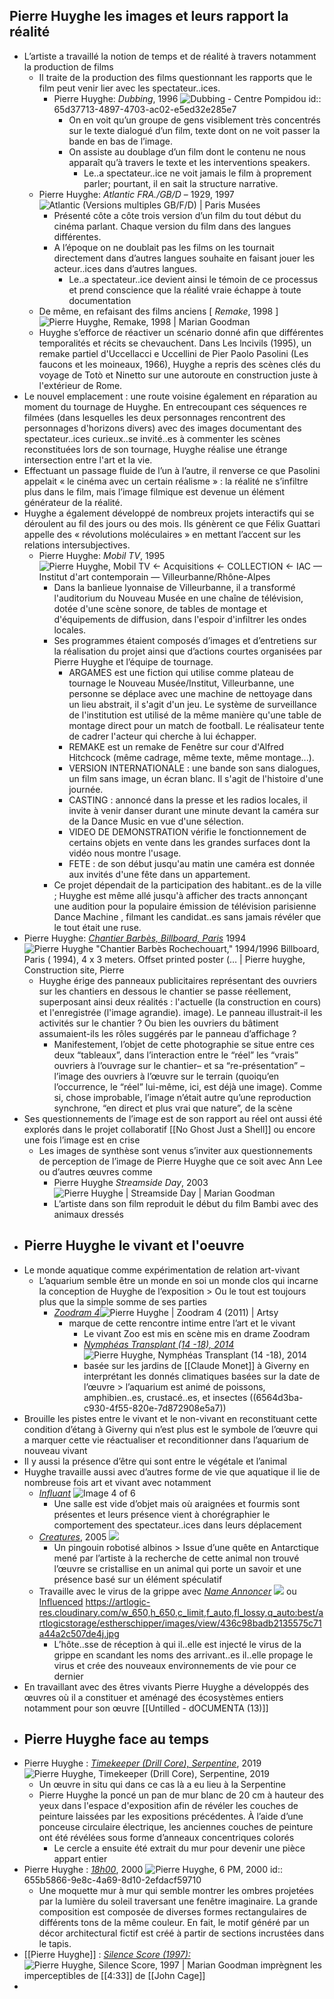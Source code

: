 ## Pierre Huyghe les images et leurs rapport la réalité
- L’artiste a travaillé la notion de temps et de réalité à travers notamment la production de films
	- Il traite de la production des films questionnant les rapports que le film peut venir lier avec les spectateur..ices.
		- Pierre Huyghe: *Dubbing*, 1996 ![Dubbing - Centre Pompidou](https://www.centrepompidou.fr/media/picture/7b/c1/7bc143465861ac35123544f217b7563a/thumb_large.jpg)
		  id:: 65d37713-4897-4703-ac02-e5ed32e285e7
			- On en voit qu’un groupe de gens visiblement très concentrés sur le texte dialogué d’un film, texte dont on ne voit passer la bande en bas de l’image.
			- On assiste au doublage d’un film dont le contenu ne nous apparaît qu’à travers le texte et les interventions speakers.
				- Le..a spectateur..ice ne voit jamais le film à proprement parler; pourtant, il en sait la structure narrative.
	- Pierre Huyghe: *Atlantic FRA./GB/D* – 1929, 1997 ![Atlantic (Versions multiples GB/F/D) | Paris Musées](https://www.parismuseescollections.paris.fr/sites/default/files/styles/pm_notice/public/atoms/images/MAM/3c04193.jpg?itok=lL71k98M)
		- Présenté côte a côte trois version d’un film du tout début du cinéma parlant. Chaque version du film dans des langues différentes.
		- A l’époque on ne doublait pas les films on les tournait directement dans d’autres langues souhaite en faisant jouer les acteur..ices dans d’autres langues.
			- Le..a spectateur..ice devient ainsi le témoin de ce processus et prend conscience que la réalité vraie échappe à toute documentation
	- De même, en refaisant des films anciens [ *Remake*, 1998 ] ![Pierre Huyghe, Remake, 1998 | Marian Goodman](https://artlogic-res.cloudinary.com/w_1680,h_1680,c_limit,f_auto,fl_lossy,q_auto/artlogicstorage/mariangoodman/images/view/c23f3cfacf16ab38541f0844fba20de4j.jpg)
	- Huyghe s’efforce de réactiver un scénario donné afin que différentes temporalités et récits se chevauchent. Dans Les lncivils (1995), un remake partiel d'Uccellacci e Uccellini de Pier Paolo Pasolini (Les faucons et les moineaux, 1966), Huyghe a repris des scènes clés du voyage de Totò et Ninetto sur une autoroute en construction juste à l'extérieur de Rome.
- Le nouvel emplacement : une route voisine également en réparation au moment du tournage de Huyghe. En entrecoupant ces séquences re filmées (dans lesquelles les deux personnages rencontrent des personnages d'horizons divers) avec des images documentant des spectateur..ices curieux..se invité..es à commenter les scènes reconstituées lors de son tournage, Huyghe réalise une étrange intersection entre l'art et la vie.
- Effectuant un passage fluide de l’un à l’autre, il renverse ce que Pasolini appelait « le cinéma avec un certain réalisme » : la réalité ne s’infiltre plus dans le film, mais l’image filmique est devenue un élément générateur de la réalité.
- Huyghe a également développé de nombreux projets interactifs qui se déroulent au fil des jours ou des mois. Ils génèrent ce que Félix Guattari appelle des « révolutions moléculaires » en mettant l’accent sur les relations intersubjectives.
	- Pierre Huyghe: *Mobil TV*, 1995 ![Pierre Huyghe, Mobil TV ← Acquisitions ← COLLECTION ← IAC — Institut d'art  contemporain — Villeurbanne/Rhône-Alpes](https://i-ac.eu/img/thumbs_cache/720x540_mobil_tv.jpg)
		- Dans la banlieue lyonnaise de Villeurbanne, il a transformé l'auditorium du Nouveau Musée en une chaîne de télévision, dotée d'une scène sonore, de tables de montage et d'équipements de diffusion, dans l'espoir d'infiltrer les ondes locales.
		- Ses programmes étaient composés d’images et d’entretiens sur la réalisation du projet ainsi que d’actions courtes organisées par Pierre Huyghe et l’équipe de tournage.
			- ARGAMES est une fiction qui utilise comme plateau de tournage le Nouveau Musée/Institut, Villeurbanne, une personne se déplace avec une machine de nettoyage dans un lieu abstrait, il s'agit d'un jeu. Le système de surveillance de l'institution est utilisé de la même manière qu'une table de montage direct pour un match de football. Le réalisateur tente de cadrer l'acteur qui cherche à lui échapper.
			- REMAKE est un remake de Fenêtre sur cour d'Alfred Hitchcock (même cadrage, même texte, même montage...).
			- VERSION INTERNATIONALE : une bande son sans dialogues, un film sans image, un écran blanc. Il s'agit de l'histoire d'une journée.
			- CASTING : annoncé dans la presse et les radios locales, il invite à venir danser durant une minute devant la caméra sur de la Dance Music en vue d'une sélection.
			- VIDEO DE DEMONSTRATION vérifie le fonctionnement de certains objets en vente dans les grandes surfaces dont la vidéo nous montre l'usage.
			- FETE : de son début jusqu'au matin une caméra est donnée aux invités d'une fête dans un appartement.
		- Ce projet dépendait de la participation des habitant..es de la ville ; Huyghe est même allé jusqu'à afficher des tracts annonçant une audition pour la populaire émission de télévision parisienne Dance Machine , filmant les candidat..es sans jamais révéler que le tout était une ruse.
- Pierre Huyghe: [*Chantier Barbès, Billboard, Paris*](http://icons.canalblog.com/archives/2008/10/10/10904238.html) 1994 ![Pierre Huyghe "Chantier Barbès Rochechouart," 1994/1996 Billboard, Paris ( 1994), 4 x 3 meters. Offset printed poster (… | Pierre huyghe, Construction  site, Pierre](https://i.pinimg.com/564x/1e/0a/cb/1e0acbd747d9334425cd38996b62eec1.jpg)
	- Huyghe érige des panneaux publicitaires représentant des ouvriers sur les chantiers en dessous le chantier se passe réellement, superposant ainsi deux réalités : l'actuelle (la construction en cours) et l'enregistrée (l'image agrandie). image). Le panneau illustrait-il les activités sur le chantier ? Ou bien les ouvriers du bâtiment assumaient-ils les rôles suggérés par le panneau d’affichage ?
		- Manifestement, l’objet de cette photographie se situe entre ces deux “tableaux”, dans l’interaction entre le “réel” les “vrais” ouvriers à l’ouvrage sur le chantier– et sa “re-présentation” –l’image des ouvriers à l’œuvre sur le terrain (quoiqu’en l’occurrence, le “réel” lui-même, ici, est déjà une image). Comme si, chose improbable, l’image n’était autre qu’une reproduction synchrone, “en direct et plus vrai que nature”, de la scène
- Ses questionnements de l’image est de son rapport au réel ont aussi été explorés dans le projet collaboratif [[No Ghost Just a Shell]] ou encore une fois l’image est en crise
	- Les images de synthèse sont venus s’inviter aux questionnements de perception de l’image de Pierre Huyghe que ce soit avec Ann Lee ou d’autres œuvres comme
		- Pierre Huyghe *Streamside Day*, 2003 ![Pierre Huyghe | Streamside Day | Marian Goodman](https://artlogic-res.cloudinary.com/w_800,c_limit,f_auto,fl_lossy,q_auto/ws-mariangoodman/usr/exhibitions/images/238/9125a-image-9-.jpg)
		- L’artiste dans son film reproduit le début du film Bambi avec des animaux dressés
- ## Pierre Huyghe le vivant et l'oeuvre
- Le monde aquatique comme expérimentation de relation art-vivant
	- L’aquarium semble être un monde en soi un monde clos qui incarne la conception de Huyghe de l’exposition > Ou le tout est toujours plus que la simple somme de ses parties
		- [*Zoodram 4*](https://www.artsy.net/artwork/pierre-huyghe-zoodram-4)![Pierre Huyghe | Zoodram 4 (2011) | Artsy](https://d7hftxdivxxvm.cloudfront.net/?height=533&quality=85&resize_to=fit&src=https%3A%2F%2Fd32dm0rphc51dk.cloudfront.net%2FzLmC0ZNRtMU2bKrSKo5hlQ%2Fnormalized.jpg&width=800)
			- marque de cette rencontre intime entre l’art et le vivant
				- Le vivant Zoo est mis en scène mis en drame Zoodram
				- <a name="popup_region copie 1"></a>[*Nymphéas Transplant (14 -18), 2014*](https://www.estherschipper.com/artists/41-pierre-huyghe/works/9837/) ![Pierre Huyghe, Nymphéas Transplant (14 -18), 2014](https://artlogic-res.cloudinary.com/w_650,h_650,c_limit,f_auto,fl_lossy,q_auto:best/artlogicstorage/estherschipper/images/view/7bed0e8a397e7e8da8dfb9aec2bbd22aj.jpg)
				- basée sur les jardins de [[Claude Monet]] à Giverny en interprétant les donnés climatiques basées sur la date de l’œuvre > l’aquarium est animé de poissons, amphibien..es, crustacé..es, et insectes ((6564d3ba-c930-4f55-820e-7d872908e5a7))
- Brouille les pistes entre le vivant et le non-vivant en reconstituant cette condition d’étang à Giverny qui n’est plus est le symbole de l’œuvre qui a marquer cette vie réactualiser et reconditionner dans l’aquarium de nouveau vivant
- Il y aussi la présence d’être qui sont entre le végétale et l’animal
- Huyghe travaille aussi avec d’autres forme de  vie que aquatique il lie de nombreuse fois art et vivant avec notamment
	- [*Influant*](https://www.contemporaryartlibrary.org/project/pierre-huyghe-at-esther-schipper-berlin-6888) ![Image 4 of 6](https://cdn.contemporaryartlibrary.org/store/image/58594/imagefile/caq_thumb-e9e5cafcd42a51280fa2d200d859d046.jpg)
		- Une salle est vide d’objet mais où araignées et fourmis sont présentes et leurs présence vient à chorégraphier le comportement des spectateur..ices dans leurs déplacement
	- [*Creatures*](https://www.espacelouisvuittontokyo.com/en/past/pierre/detail), 2005 ![](https://www.espacelouisvuittontokyo.com/assets/wp-assets/images/pierre/artworks/9961-v2-PierreHyugues-LV_JSouteyrat.jpg)
		- Un pingouin robotisé albinos > Issue d’une quête en Antarctique mené par l’artiste à la recherche de cette animal non trouvé l’œuvre se cristallise en un animal qui porte un savoir et une présence basé sur un élément spéculatif
	- Travaille avec le virus de la grippe avec [*Name Annoncer*](https://mcachicago.org/collection/items/pierre-huyghe/3777-name-announcer) ![](https://media.mcachicago.org/performance/pierre-huyghe/801789.preview.webp) ou [Influenced](https://www.estherschipper.com/artists/41-pierre-huyghe/works/7137-pierre-huyghe-influenced-2011/) https://artlogic-res.cloudinary.com/w_650,h_650,c_limit,f_auto,fl_lossy,q_auto:best/artlogicstorage/estherschipper/images/view/436c98badb2135575c71a44a2c507de4j.jpg
		- L’hôte..sse de réception à qui il..elle est injecté le virus de la grippe en scandant les noms des arrivant..es il..elle propage le virus et crée des nouveaux environnements de vie pour ce dernier
- En travaillant avec des êtres vivants Pierre Huyghe a développés des œuvres où il a constituer et aménagé des écosystèmes entiers notamment pour son œuvre [[Untilled - dOCUMENTA (13)]]
- ## Pierre Huyghe face au temps
- Pierre Huyghe : [*Timekeeper (Drill Core), Serpentine*](https://www.estherschipper.com/artists/41-pierre-huyghe/works/19973/), 2019 ![Pierre Huyghe, Timekeeper (Drill Core), Serpentine, 2019](https://artlogic-res.cloudinary.com/w_650,h_650,c_limit,f_auto,fl_lossy,q_auto:best/artlogicstorage/estherschipper/images/view/190b42762364b2e94e240811c9ababaaj.jpg)
	- Un œuvre in situ qui dans ce cas là a eu lieu à la Serpentine
	- Pierre Huyghe la poncé un pan de mur blanc de 20 cm à hauteur des yeux dans l'espace d'exposition afin de révéler les couches de peinture laissées par les expositions précédentes. À l’aide d’une ponceuse circulaire électrique, les anciennes couches de peinture ont été révélées sous forme d’anneaux concentriques colorés
		- Le cercle a ensuite été extrait du mur pour devenir une pièce appart entier
- Pierre Huyghe : [*18h00*](https://www.estherschipper.com/artists/41-pierre-huyghe/works/3057-pierre-huyghe-6-pm-2000/), 2000 ![Pierre Huyghe, 6 PM, 2000](https://artlogic-res.cloudinary.com/w_650,h_650,c_limit,f_auto,fl_lossy,q_auto:best/artlogicstorage/estherschipper/images/view/955abc47afe0d7197109b36de76b4a7dj.jpg)
  id:: 655b5866-9e8c-4a69-8d10-2efdacf59710
	- Une moquette mur à mur qui semble montrer les ombres projetées par la lumière du soleil traversant une fenêtre imaginaire. La grande composition est composée de diverses formes rectangulaires de différents tons de la même couleur. En fait, le motif généré par un décor architectural fictif est créé à partir de sections incrustées dans le tapis.
- [[Pierre Huyghe]] : [*Silence Score (1997):*](https://www.artsy.net/artwork/pierre-huyghe-silent-score) ![Pierre Huyghe, Silence Score, 1997 | Marian Goodman](https://artlogic-res.cloudinary.com/w_1680,h_1680,c_limit,f_auto,fl_lossy,q_auto/artlogicstorage/mariangoodman/images/view/86e66a5e88e2148d4cc741ff1757718ej.jpg) imprègnent les imperceptibles de [[4:33]] de [[John Cage]]
-
